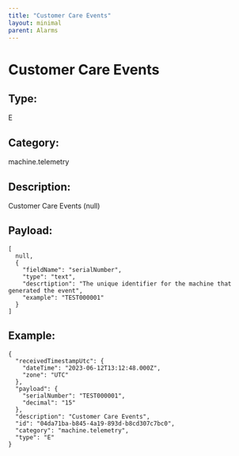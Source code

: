 ```yaml
---
title: "Customer Care Events"
layout: minimal
parent: Alarms
---
```


# Customer Care Events

## Type:

E

## Category:

machine.telemetry

## Description: 

Customer Care Events (null)

## Payload:

```
[
  null,
  {
    "fieldName": "serialNumber",
    "type": "text",
    "descrtiption": "The unique identifier for the machine that generated the event",
    "example": "TEST000001"
  }
]
```

## Example:

```
{
  "receivedTimestampUtc": {
    "dateTime": "2023-06-12T13:12:48.000Z",
    "zone": "UTC"
  },
  "payload": {
    "serialNumber": "TEST000001",
    "decimal": "15"
  },
  "description": "Customer Care Events",
  "id": "04da71ba-b845-4a19-893d-b8cd307c7bc0",
  "category": "machine.telemetry",
  "type": "E"
}
```
